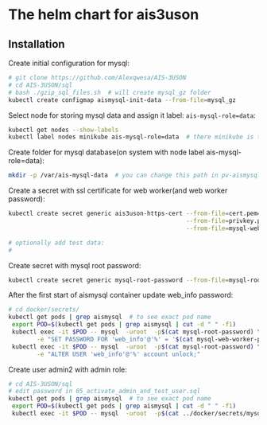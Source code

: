 # The helm chart for ais3uson

## Installation

Create initial configuration for mysql:

```bash
# git clone https://github.com/Alexqwesa/AIS-3USON
# cd AIS-3USON/sql
# bash ./gzip_sql_files.sh  # will create mysql_gz folder
kubectl create configmap aismysql-init-data --from-file=mysql_gz
```

Select node for storing mysql data and assign it label: `ais-mysql-role=data`:

```bash
kubectl get nodes --show-labels
kubectl label nodes minikube ais-mysql-role=data  # there minikube is the node you selected
```

Create folder for mysql database(on system with node label ais-mysql-role=data):

```bash
mkdir -p /var/ais-mysql-data  # you can change this path in pv-aismysql-volume.yaml
```

Create a secret with ssl certificate for web worker(and web worker password):

```bash
kubectl create secret generic ais3uson-https-cert --from-file=cert.pem=cert.pem \
                                                  --from-file=privkey.pem=privkey.pem \
                                                  --from-file=mysql-web-worker-password=mysql-web-worker-password

# optionally add test data:
#
```

Create secret with mysql root password:

```bash
kubectl create secret generic mysql-root-password --from-file=mysql-root-password=mysql-root-password 
```

After the first start of aismysql container update web_info password:

```bash
# cd docker/secrets/
kubectl get pods | grep aismysql  # to see exact pod name
 export POD=$(kubectl get pods | grep aismysql | cut -d " " -f1)
 kubectl exec -it $POD -- mysql  -uroot  -p$(cat mysql-root-password) \
        -e "SET PASSWORD FOR 'web_info'@'%' = '$(cat mysql-web-worker-password)';"
 kubectl exec -it $POD -- mysql  -uroot  -p$(cat mysql-root-password) \
        -e "ALTER USER 'web_info'@'%' account unlock;"
```

Create user admin2 with admin role:
```bash
# cd AIS-3USON/sql
# edit password in 05_activate_admin_and_test_user.sql
kubectl get pods | grep aismysql  # to see exact pod name
 export POD=$(kubectl get pods | grep aismysql | cut -d " " -f1)
 kubectl exec -it $POD -- mysql  -uroot  -p$(cat ../docker/secrets/mysql-root-password) < 05_activate_admin_and_test_user.sql
```

